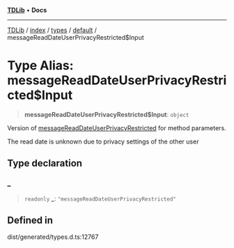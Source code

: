 [**TDLib**](../../../../../../README.md) • **Docs**

***

[TDLib](../../../../../../modules.md) / [index](../../../../../README.md) / [types](../../../README.md) / [default](../README.md) / messageReadDateUserPrivacyRestricted$Input

# Type Alias: messageReadDateUserPrivacyRestricted$Input

> **messageReadDateUserPrivacyRestricted$Input**: `object`

Version of [messageReadDateUserPrivacyRestricted](messageReadDateUserPrivacyRestricted.md) for method parameters.

The read date is unknown due to privacy settings of the other user

## Type declaration

### \_

> `readonly` **\_**: `"messageReadDateUserPrivacyRestricted"`

## Defined in

dist/generated/types.d.ts:12767
